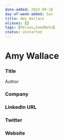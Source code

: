 ```yaml
---
date-added: 2022-09-18
day-of-week-added: Sun
title: Amy Wallace
aliases: []
tags: [Person,SeedNote]
status: unstarted
---
```


# Amy Wallace

### Title
Author

### Company


### LinkedIn URL


### Twitter


### Website






